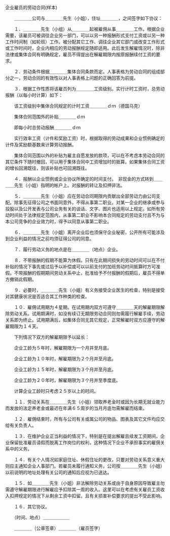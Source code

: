 



企业雇员的劳动合同(样本)



 

　　＿＿＿＿公司与＿＿＿＿先生（小姐），住址＿＿＿＿，之间签字如下协议：

　　１．＿＿＿＿先生（小组）从＿＿＿＿起被雇佣从事＿＿＿＿工作。根据企业需要，该雇员可被调往企业另一部门，可以以另一种报酬形式支付工资或以另一种工作时间制（如轮班）工作。被分配其它工作、调往企业其它部门或改变工作形式或工作时间时，企业内相应的劳动报酬规定随即适用。此后发生解雇情况时，除非法律或集体合同有明确规定，雇员不得提出在解雇期限内按原报酬续付工资的要求。

　　２．劳动条件根据＿＿＿＿集体合同条款而定。人事表格为劳动合同的组成部分之一，劳动合同的有效性以对人事表格上问题的正确回答为前提。

　　３．根据工作性质将该雇员列为＿＿＿＿工资级别。实行计时工资时，总劳动报酬（以每小时计算）如下：

　　该工资级别中集体合同规定的计时工资＿＿＿＿ｄｍ（德国马克）

　　集体合同范围外的补贴＿＿＿＿ｄｍ

　　即每小时总劳动报酬＿＿＿＿ｄｍ

　　实行效率工资（计件和奖励工资）时，根据取得的劳动成果和企业惯例确定的计件及奖励额基数来计算劳动报酬。

　　集体合同范围以外的补贴为雇主自愿发放的款项，可以在不考虑本劳动合同的其它条件下随时撤回，可以用于集体合同中工资增加时的抵算。如果集体合同工资的增长回溯既往，则该补贴也可回溯既往。

　　４．报酬以企业惯例或企业协议所确定的时间支付。　非现金的方式转到＿＿＿＿先生（小姐）指明的帐户上。对报酬的转让及扣押非法。

　　５．＿＿＿＿先生（小姐）应在劳动合同期限内贡献出全部劳动力由公司支配。除事先征得公司之书面同意外，不得从事第二职业。对某一企业的继承或参与投股以及公开发表与公司业务有关的谈话、文字、图片也适用以上规定。如所有劳动时间处于法律规定范围内，从事第二职业不影响本合同规定的劳动支付且不为与本公司竞争的企业效力时，得予以同意从事第二职业。

　　６．＿＿＿＿先生（小姐）离开企业后也须保守企业秘密，公开所有可能涉及到企业利益的情况之前均须征得公司的同意。

　　７．履行劳动义务的地点是在＿＿＿＿（地点）企业。

　　８．不带报酬的假期不能算为休假。只有在此期间损失的劳动时间可以在不付补贴的情况下事先或过后予以补偿或可以以前支付的加班劳动时间抵算时方可准假。不带报酬的假期期间劳动关系中止，批准给予不付报酬的假期后，雇员不得单方撤销此假期。

　　９．必要时，＿＿＿＿先生（小姐）有义务接受企业医生的检查，特别是接受对其健康状况是否适合其工作种类的检查。

　　１０．雇佣试用期为４星期。在试用期内双方可遵守＿＿＿＿天的解雇期限解除劳动关系。试用期满时，如没有续订无期限劳动合同则勿需履行解雇手续，劳动关系即为终止。试用期满后，如集体合同无其它规定，正常解雇时双方应遵守的解雇期限为１４天。

　　下列情况下双方的解雇期限予以延长：

　　企业工龄为５年时，解雇期限为一个月并至月底。

　　企业工龄为１０年时，解雇期限为２个月并至月底。

　　企业工龄为１５年时，解雇期限为３个月并至月底。

　　企业工龄为２０年时，解雇期限为３个月并至季度底。

　　计算企业工龄时只考虑２５岁以上的时间。

　　１１．劳动关系在＿＿＿＿先生（小姐）领取养老金时或因为长期无就业能力而发放的法定养老金或最迟在年满６５周岁的当月月底勿需解雇而结束。

　　１２．雇佣结束时，所有与公司有关或属公司的物品、图表及其它文件均应交给有关负责人。

　　１３．在维护企业正当利益的情况下，特别是在提出解雇且续发工资期间，企业保留批准雇员请假而脱离工作岗位的权利，这种情况下企业不承担事实的雇佣关系中的义务。

　　１４．有关个人情况如家庭住址、休假住址的更改，只要对劳动关系意义重大则应主通知企业人事部门。若雇员未履行通知义务，公司按＿＿＿＿先生（小姐）以前说明的地址处理有关公司的通知后应视为已送达。

　　１５．如＿＿＿＿先生（小姐）非法解除劳动关系或由于自身原因导致雇主勿需遵守解雇期限进行解雇应予扣除其一周的收入。这里可以在考虑有关雇员工资收入扣押规定的情况下从剩余工资中扣留。且有关损害补偿要求的提出不受此影响。

　　１６．其它协议。

　　（时间、地点）＿＿＿＿＿＿

　　＿＿＿＿（公章签章）＿＿＿＿（雇员签字）